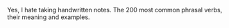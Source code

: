 Yes, I hate taking handwritten notes. The 200 most common phrasal verbs, their meaning and examples.